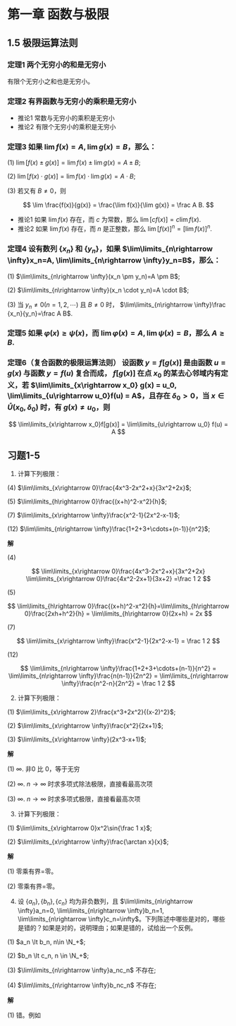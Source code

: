 # 第一章 函数与极限

## 1.5 极限运算法则

### 定理1 两个无穷小的和是无穷小

有限个无穷小之和也是无穷小。

### 定理2 有界函数与无穷小的乘积是无穷小

* 推论1 常数与无穷小的乘积是无穷小
* 推论2 有限个无穷小的乘积是无穷小

### 定理3 如果 $\lim f(x)=A, \lim g(x)=B$，那么：

(1) $\lim [f(x) \pm g(x)] = \lim f(x) \pm \lim g(x) = A \pm B$;

(2) $\lim [f(x) \cdot g(x)] = \lim f(x) \cdot \lim g(x) = A \cdot B$;

(3) 若又有 $B \ne 0$，则

$$
\lim \frac{f(x)}{g(x)} = \frac{\lim f(x)}{\lim g(x)} = \frac A B.
$$

* 推论1 如果 $\lim f(x)$ 存在，而 $c$ 为常数，那么 $\lim[cf(x)]=c\lim f(x)$.
* 推论2 如果 $\lim f(x)$ 存在，而 $n$ 是正整数，那么 $\lim[f(x)]^n = [\lim f(x)]^n$.

### 定理4 设有数列 $\{x_n\}$ 和 $\{y_n\}$，如果 $\lim\limits_{n\rightarrow \infty}x_n=A, \lim\limits_{n\rightarrow \infty}y_n=B$，那么：

(1) $\lim\limits_{n\rightarrow \infty}(x_n \pm y_n)=A \pm B$;

(2) $\lim\limits_{n\rightarrow \infty}(x_n \cdot y_n)=A \cdot B$;

(3) 当 $y_n \ne 0(n=1,2,\cdots)$ 且 $B \ne 0$ 时， $\lim\limits_{n\rightarrow \infty}\frac {x_n}{y_n}=\frac A B$.

### 定理5 如果 $\varphi(x) \geqslant \psi(x)$，而 $\lim \varphi(x) = A, \lim \psi (x) = B$，那么 $A \geqslant B$.

### 定理6（复合函数的极限运算法则） 设函数 $y=f[g(x)]$ 是由函数 $u=g(x)$ 与函数 $y=f(u)$ 复合而成， $f[g(x)]$ 在点 $x_0$ 的某去心邻域内有定义，若 $\lim\limits_{x\rightarrow x_0} g(x) = u_0, \lim\limits_{u\rightarrow u_0}f(u) = A$，且存在 $\delta_0 \gt 0$，当 $x\in \mathring{U}(x_0, \delta_0)$ 时，有 $g(x) \ne u_0$，则

$$
\lim\limits_{x\rightarrow x_0}f[g(x)] = \lim\limits_{u\rightarrow u_0} f(u) = A
$$

## 习题1-5

1. 计算下列极限：

(4) $\lim\limits_{x\rightarrow 0}\frac{4x^3-2x^2+x}{3x^2+2x}$;

(5) $\lim\limits_{h\rightarrow 0}\frac{(x+h)^2-x^2}{h}$;

(7) $\lim\limits_{x\rightarrow \infty}\frac{x^2-1}{2x^2-x-1}$;

(12) $\lim\limits_{n\rightarrow \infty}\frac{1+2+3+\cdots+(n-1)}{n^2}$;

**解**

(4) 

$$
\lim\limits_{x\rightarrow 0}\frac{4x^3-2x^2+x}{3x^2+2x} \lim\limits_{x\rightarrow 0}\frac{4x^2-2x+1}{3x+2} =\frac 1 2
$$

(5)

$$
\lim\limits_{h\rightarrow 0}\frac{(x+h)^2-x^2}{h}=\lim\limits_{h\rightarrow 0}\frac{2xh+h^2}{h} = \lim\limits_{h\rightarrow 0}(2x+h) = 2x
$$

(7)

$$
\lim\limits_{x\rightarrow \infty}\frac{x^2-1}{2x^2-x-1} = \frac 1 2
$$

(12)

$$
\lim\limits_{n\rightarrow \infty}\frac{1+2+3+\cdots+(n-1)}{n^2} = \lim\limits_{n\rightarrow \infty}\frac{n(n-1)}{2n^2} = \lim\limits_{n\rightarrow \infty}\frac{n^2-n}{2n^2} = \frac 1 2
$$

2. 计算下列极限：

(1) $\lim\limits_{x\rightarrow 2}\frac{x^3+2x^2}{(x-2)^2}$;

(2) $\lim\limits_{x\rightarrow \infty}\frac{x^2}{2x+1}$;

(3) $\lim\limits_{x\rightarrow \infty}(2x^3-x+1)$;

**解**

(1) $\infty$. 非0 比 0，等于无穷

(2) $\infty$.  $n\rightarrow \infty$ 时求多项式除法极限，直接看最高次项

(3) $\infty$. $n\rightarrow \infty$ 时求多项式极限，直接看最高次项

3. 计算下列极限：

(1) $\lim\limits_{x\rightarrow 0}x^2\sin{\frac 1 x}$;

(2) $\lim\limits_{x\rightarrow \infty}\frac{\arctan x}{x}$;

**解**

(1) 零乘有界=零。

(2) 零乘有界=零。

4. 设 $\{a_n\}, \{b_n\}, \{c_n\}$ 均为非负数列，且 $\lim\limits_{n\rightarrow \infty}a_n=0, \lim\limits_{n\rightarrow \infty}b_n=1, \lim\limits_{n\rightarrow \infty}c_n=\infty$。下列陈述中哪些是对的，哪些是错的？如果是对的，说明理由；如果是错的，试给出一个反例。

(1) $a_n \lt b_n, n\in \N_+$;

(2) $b_n \lt c_n, n \in \N_+$;

(3) $\lim\limits_{n\rightarrow \infty}a_nc_n$ 不存在;

(4) $\lim\limits_{n\rightarrow \infty}b_nc_n$ 不存在;

**解**

(1) 错。例如